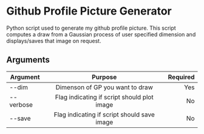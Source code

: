# Github Profile Picture Generator

Python script used to generate my github profile picture. This script computes a draw from a Gaussian process of user specified dimension and displays/saves that image on request. 

## Arguments
| Argument      | Purpose       | Required  |
| ------------- |:-------------:| -----:|
| --dim         | Dimenson of GP you want to draw | Yes |
| --verbose      | Flag indicating if script should plot image      |   No |
| --save | Flag indicating if script should save image      |    No |

